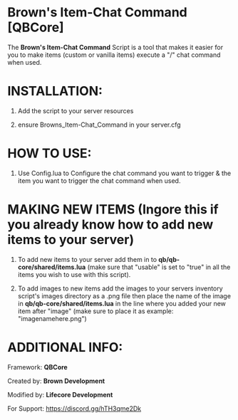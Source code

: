 # Brown's Item-Chat Command [QBCore]

The **Brown's Item-Chat Command** Script is a tool that makes it easier for you to make items (custom or vanilla items) execute a "/" chat command when used.

# INSTALLATION:

1. Add the script to your server resources

2. ensure Browns_Item-Chat_Command in your server.cfg

# HOW TO USE:

1. Use Config.lua to Configure the chat command you want to trigger & the item you want to trigger the chat command when used.

# MAKING NEW ITEMS (Ingore this if you already know how to add new items to your server)

1. To add new items to your server add them in to **qb/qb-core/shared/items.lua** (make sure that "usable" is set to "true" in all the items you wish to use with this script).

2. To add images to new items add the images to your servers inventory script's images directory as a .png file then place the name of the image in **qb/qb-core/shared/items.lua** in the line where you added your new item after "image" (make sure to place it as example: "imagenamehere.png")

# ADDITIONAL INFO:

Framework: **QBCore**

Created by: **Brown Development** 

Modified by: **Lifecore Development**

For Support: https://discord.gg/hTH3qme2Dk
